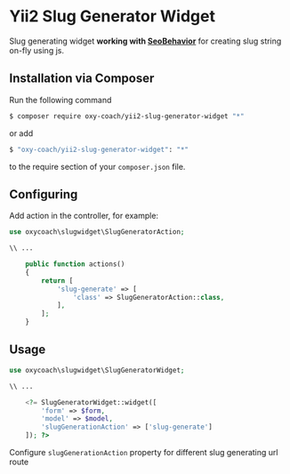 # Yii2 Slug Generator Widget
Slug generating widget **working with [SeoBehavior](https://github.com/oxy-coach/yii2-seo-behavior)** for creating slug string on-fly using js.

## Installation via Composer

Run the following command

```bash
$ composer require oxy-coach/yii2-slug-generator-widget "*"
```

or add

```bash
$ "oxy-coach/yii2-slug-generator-widget": "*"
```

to the require section of your `composer.json` file.

## Configuring

Add action in the controller, for example:

```php
use oxycoach\slugwidget\SlugGeneratorAction;

\\ ...

    public function actions()
    {
        return [
            'slug-generate' => [
                'class' => SlugGeneratorAction::class,
            ],
        ];
    }
```
## Usage

```php 
use oxycoach\slugwidget\SlugGeneratorWidget;

\\ ...

    <?= SlugGeneratorWidget::widget([
        'form' => $form,
        'model' => $model,
        'slugGenerationAction' => ['slug-generate']
    ]); ?>
```

Configure `slugGenerationAction` property for different slug generating url route
